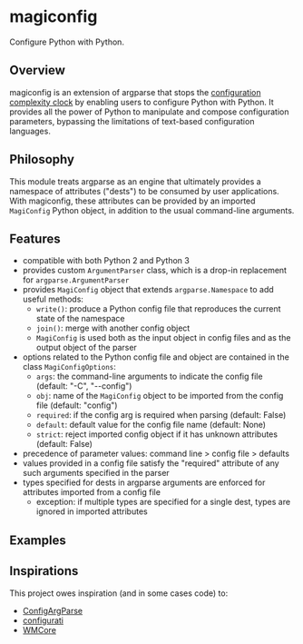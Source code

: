 # magiconfig

Configure Python with Python.

## Overview

magiconfig is an extension of argparse that stops the
[configuration complexity clock](https://mikehadlow.blogspot.com/2012/05/configuration-complexity-clock.html)
by enabling users to configure Python with Python.
It provides all the power of Python to manipulate and compose configuration parameters,
bypassing the limitations of text-based configuration languages.

## Philosophy

This module treats argparse as an engine that ultimately provides a namespace of attributes ("dests") to be consumed by user applications.
With magiconfig, these attributes can be provided by an imported `MagiConfig` Python object,
in addition to the usual command-line arguments.

## Features

* compatible with both Python 2 and Python 3
* provides custom `ArgumentParser` class, which is a drop-in replacement for `argparse.ArgumentParser`
* provides `MagiConfig` object that extends `argparse.Namespace` to add useful methods:
  * `write()`: produce a Python config file that reproduces the current state of the namespace
  * `join()`: merge with another config object
  * `MagiConfig` is used both as the input object in config files and as the output object of the parser
* options related to the Python config file and object are contained in the class `MagiConfigOptions`:
  * `args`: the command-line arguments to indicate the config file (default: "-C", "--config")
  * `obj`: name of the `MagiConfig` object to be imported from the config file (default: "config")
  * `required`: if the config arg is required when parsing (default: False)
  * `default`: default value for the config file name (default: None)
  * `strict`: reject imported config object if it has unknown attributes (default: False)
* precedence of parameter values: command line > config file > defaults
* values provided in a config file satisfy the "required" attribute of any such arguments specified in the parser
* types specified for dests in argparse arguments are enforced for attributes imported from a config file
  * exception: if multiple types are specified for a single dest, types are ignored in imported attributes

## Examples

## Inspirations

This project owes inspiration (and in some cases code) to:
* [ConfigArgParse](https://github.com/bw2/ConfigArgParse)
* [configurati](https://github.com/duckworthd/configurati)
* [WMCore](https://github.com/dmwm/WMCore)
